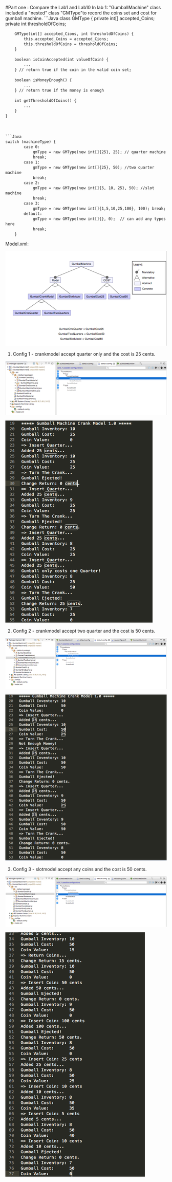 #Part one : Compare the Lab1 and Lab10
In lab 1: "GumballMachine" class included a "nested" class "GMType"to record the coins set and cost for gumball machine.
    ```Java
    class GMType {
        private int[] accepted_Coins;
        private int thresholdOfCoins;

        GMType(int[] accepted_Cions, int thresholdOfCoins) {
            this.accepted_Coins = accepted_Cions;
            this.thresholdOfCoins = thresholdOfCoins;
        }

        boolean isCoinAccepted(int valueOfCoin) {
            ...
        } // return true if the coin in the valid coin set;

        boolean isMoneyEnough() {
            ...
        } // return true if the money is enough
        
        int getThresholdOfCoins() {
            ...
        }
    }
  
    
    
    ```Java
    switch (machineType) {
            case 0:
                gmType = new GMType(new int[]{25}, 25); // quarter machine
                break;
            case 1:
                gmType = new GMType(new int[]{25}, 50); //two quarter machine
                break;
            case 2:
                gmType = new GMType(new int[]{5, 10, 25}, 50); //slot machine
                break;
            case 3:
                gmType = new GMType(new int[]{1,5,10,25,100}, 100); break;                       
            default:
                gmType = new GMType(new int[]{}, 0);  // can add any types here
                break;
        }
  
  
  
  


Model.xml:

![image](https://github.com/Yi-Lai-SJSU/cmpe202/blob/master/lab10/screenshot%2Brun-result/model.png)

1. Config 1 - crankmodel accept quarter only and the cost is 25 cents.

![image](https://github.com/Yi-Lai-SJSU/cmpe202/blob/master/lab10/screenshot%2Brun-result/config%201%20-%20crank%20one%20quarter%20-%20cost%2025.png)

![image](https://github.com/Yi-Lai-SJSU/cmpe202/blob/master/lab10/screenshot%2Brun-result/config%201%20-%20crank%20one%20quarter%20-%20cost%2025%20-%20result.png)

2. Config 2 - crankmodel accept two quarter and the cost is 50 cents.

![image](https://github.com/Yi-Lai-SJSU/cmpe202/blob/master/lab10/screenshot%2Brun-result/config%202%20-%20crank%20two%20quarter%20-%20cost%2050.png)

![image](https://github.com/Yi-Lai-SJSU/cmpe202/blob/master/lab10/screenshot%2Brun-result/config%202%20-%20crank%20two%20quarter%20-%20cost%2050%20-%20result.png)

3. Config 3 - slotmodel accept any coins and the cost is 50 cents.

![image](https://github.com/Yi-Lai-SJSU/cmpe202/blob/master/lab10/screenshot%2Brun-result/config%203%20-%20slot%20any%20coins%20-%20cost%2050.png)

![image](https://github.com/Yi-Lai-SJSU/cmpe202/blob/master/lab10/screenshot%2Brun-result/config%203%20-%20slot%20any%20coins%20-%20cost%2050%20-%20result.png)


